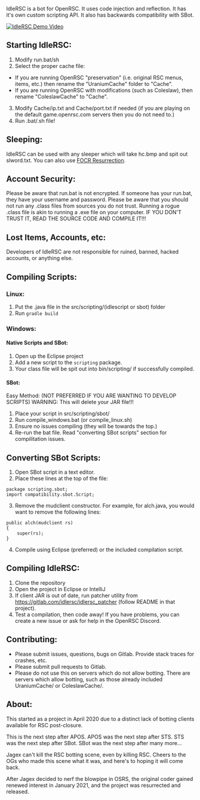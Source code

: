 IdleRSC is a bot for OpenRSC. It uses code injection and reflection. It has it's own custom scripting API. It also has backwards compatibility with SBot.

[![IdleRSC Demo Video](https://img.youtube.com/vi/Bkp2M3Ja9qc/0.jpg)](https://www.youtube.com/watch?v=Bkp2M3Ja9qc)


## Starting IdleRSC:
1. Modify run.bat/sh
2. Select the proper cache file:
* If you are running OpenRSC "preservation" (i.e. original RSC menus, items, etc.) then rename the "UraniumCache" folder to "Cache".
* If you are running OpenRSC with modifications (such as Coleslaw), then rename "ColeslawCache" to "Cache".
3. Modify Cache/ip.txt and Cache/port.txt if needed (if you are playing on the default game.openrsc.com servers then you do not need to.)
4. Run .bat/.sh file!

## Sleeping:
IdleRSC can be used with any sleeper which will take hc.bmp and spit out slword.txt. You can also use [FOCR Resurrection](https://gitlab.com/idlersc/focr-resurrection). 

## Account Security:
Please be aware that run.bat is not encrypted. If someone has your run.bat, they have your username and password. 
Please be aware that you should not run any .class files from sources you do not trust. Running a rogue .class file is akin to running a .exe file on your computer. IF YOU DON'T TRUST IT, READ THE SOURCE CODE AND COMPILE IT!!!

## Lost Items, Accounts, etc:
Developers of IdleRSC are not responsible for ruined, banned, hacked accounts, or anything else. 
	
## Compiling Scripts:
### Linux:
1. Put the .java file in the src/scripting/(idlescript or sbot) folder
2. Run `gradle build`

### Windows:
#### Native Scripts and SBot:
1. Open up the Eclipse project
2. Add a new script to the `scripting` package.
3. Your class file will be spit out into bin/scripting/ if successfully compiled.		
#### SBot:
Easy Method: (NOT PREFERRED IF YOU ARE WANTING TO DEVELOP SCRIPTS) 
WARNING: This will delete your JAR file!!!
1. Place your script in src/scripting/sbot/
2. Run compile_windows.bat (or compile_linux.sh)
3. Ensure no issues compiling (they will be towards the top.)
4. Re-run the bat file.
Read "converting SBot scripts" section for compilitation issues.
		
## Converting SBot Scripts:
1. Open SBot script in a text editor.
2. Place these lines at the top of the file: 
```
package scripting.sbot;
import compatibility.sbot.Script;
```
3. Remove the mudclient constructor. For example, for alch.java, you would want to remove the following lines:
```
public alch(mudclient rs)
{
	super(rs);
}
```
4. Compile using Eclipse (preferred) or the included compilation script.
	
## Compiling IdleRSC:
1. Clone the repository
2. Open the project in Eclipse or IntelliJ
3. If client JAR is out of date, run patcher utility from https://gitlab.com/idlersc/idlersc_patcher (follow README in that project).
4. Test a compilation, then code away! If you have problems, you can create a new issue or ask for help in the OpenRSC Discord.
	
## Contributing:
* Please submit issues, questions, bugs on Gitlab. Provide stack traces for crashes, etc. 
* Please submit pull requests to Gitlab. 
* Please do not use this on servers which do not allow botting. There are servers which allow botting, such as those already included UraniumCache/ or ColeslawCache/.
	
## About:
This started as a project in April 2020 due to a distinct lack of botting clients available for RSC post-closure.
	
This is the next step after APOS.
APOS was the next step after STS.
STS was the next step after SBot.
SBot was the next step after many more... 

Jagex can't kill the RSC botting scene, even by killing RSC. Cheers to the OGs who made this scene what it was, and here's to hoping it will come back. 
	
After Jagex decided to nerf the blowpipe in OSRS, the original coder gained renewed interest in January 2021, and the project was resurrected and released.
	
